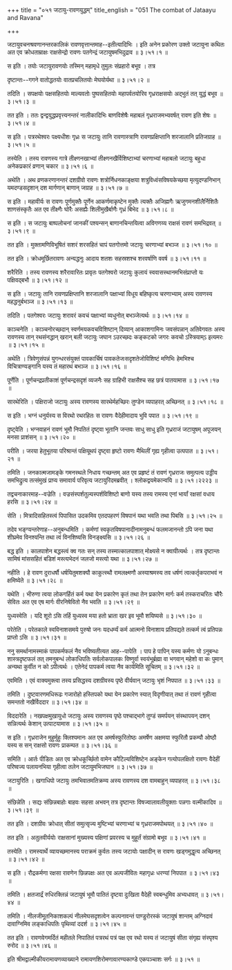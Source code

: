 +++
title = "०५१ जटायु-रावणयुद्धम्"
title_english = "051 The combat of Jataayu and Ravana"

+++


जटायुवचनश्रवणानन्तरकालिकं रावणवृत्तान्तमाह--इतीत्यादिभिः । इति अनेन
प्रकोरण उक्तो जटायुना कथितः अत एव क्रोधताम्राक्षः राक्षसेन्द्रो रावणः
पतगेन्द्रं जटायुषमभिदुद्राव  ॥  ३।५१।१  ॥   

  

स इति । तयोः जटायुरावणयोः तस्मिन् महामृधे तुमुलः संप्रहारो बभूव । तत्र  

दृष्टान्तः--गगने वातोद्धतयोः वातप्रचलितयोः मेघयोर्यथा  ॥  ३।५१।२  ॥   

  

तदिति । सपक्षयोः पक्षसहितयोः माल्यवतोः पुष्पसहितयोः महापर्वतयोरिव
गृध्रराक्षसयोः अद्भुतं तत् युद्धं बभूव  ॥  ३।५१।३  ॥   

  

तत इति । ततः द्वन्द्वयुद्धप्रवृत्त्यनन्तरं नालीकादिभिः बाणविशेषैः महाबलं
गृध्रराजमभ्यवर्षत् रावण इति शेषः  ॥  ३।५१।४  ॥   

  

स इति । पत्ररथेश्वरः पक्ष्यधीशः गृध्रः स जटायुः तानि रावणास्त्राणि
रावणप्रक्षिप्तानि शरजालानि प्रतिजग्राह  ॥  ३।५१।५  ॥   

  

तस्येति । तस्य रावणस्य गात्रे तीक्ष्णनखाभ्यां तीक्ष्णनखैर्विशिष्टाभ्यां
चरणाभ्यां महाबलो जटायुः बहुधा अनेकप्रकारं व्रणान् चकार  ॥  ३।५१।६  ॥   

  

अथेति । अथ व्रणकरणानन्तरं दशग्रीवो रावणः शत्रोर्निधनकाङ्क्षया
शत्रुविध्वंसविषयकेच्छया मृत्युदण्डनिभान् यमदण्डसदृशान् दश मार्गणान्
बाणान् जग्राह  ॥  ३।५१।७  ॥   

  

स इति । महावीर्यः स रावणः पूर्णमुक्तैः पूर्णेन आकर्णमाकृष्टेन मुक्तैः
त्यक्तैः अजिह्मगैः ऋजुगमनशीलैर्निशितैः शाणसंस्कृतैः अत एव तीक्ष्णैः
घोरैः असह्यैः शिलीमुखैर्बाणैः गृध्रं बिभेद  ॥  ३।५१।८  ॥   

  

स इति । स जटायुः बाष्पलोचनां जानकीं पश्यन्सन् बाणानचिन्तयित्वा अविगणय्य
राक्षसं रावणं समभिद्रवत्  ॥  ३।५१।९  ॥   

  

तत इति । मुक्तामणिविभूषितं सशरं शरसहितं चापं पतगोत्तमो जटायुः चरणाभ्यां
बभञ्ज  ॥  ३।५१।१०  ॥   

  

तत इति । क्रोधमूर्छितरावणः अन्यद्धनुः आदाय शतशः सहस्रशश्च शरवर्षाणि
ववर्ष  ॥  ३।५१।११  ॥   

  

शरैरिति । तस्य रावणस्य शरैरावारितः प्रावृतः पतगेश्वरो जटायुः कुलायं
स्ववासस्थानमभिसंप्राप्तो यः पक्षिवद्बभौ  ॥  ३।५१।१२  ॥   

  

स इति । जटायुः तानि रावणप्रक्षिप्तानि शरजालानि पक्षाभ्यां विधूय
बहिष्कृत्य चरणाभ्याम् अस्य रावणस्य महद्धनुर्बभञ्ज  ॥  ३।५१।१३  ॥   

  

तदिति । पतगेश्वरः जटायुः शरावरं कवचं पक्षाभ्यां व्यधुनोत् बभञ्जेत्यर्थः
 ॥  ३।५१।१४  ॥   

  

काञ्चनेति । काञ्चनोरच्छदान् स्वर्णमयकवचविशिष्टान् दिव्यान् आकाशगामिनः
जवसंपन्नान् अतिवेगवतः अस्य रावणस्य तान् रथसंनद्धान् खरान् बली जटायुः
जघान ऽउरच्छदः कङ्कटको जगरः कवचो ऽस्त्रियाम्ऽ इत्यमरः  ॥  ३।५१।१५  ॥   

  

अथेति । त्रिवेणुसंपन्नं युगन्धरसंयुक्तं पावकार्चिषं
पावकतेजःसदृशतेजोविशिष्टं मणिभिः हेमभिश्च विचित्राण्यङ्गानि यस्य तं
महारथं बभञ्ज  ॥  ३।५१।१६  ॥   

  

पूर्णेति । पूर्णचन्द्रप्रतीकाशं पूर्णचन्द्रसदृशं व्यजनैः सह ग्राहिभी
राक्षसैश्च सह छत्रं पातयामास  ॥  ३।५१।१७  ॥   

  

सारथेरिति । पक्षिराजो जटायुः अस्य रावणस्य सारथेर्महच्छिरः तुण्डेन
व्यपाहरत् अच्छिनत्  ॥  ३।५१।१८  ॥   

  

स इति । भग्नं धनुर्यस्य स विरथो रथरहितः स रावणः वैदेहीमादाय भुवि पपात  ॥ 
३।५१।१९  ॥   

  

दृष्ट्वेति । भग्नवाहनं रावणं भूमौ निपतितं दृष्ट्वा भूतानि जन्तवः साधु
साधु इति गृध्रराजं जटायुषम् अपूजयन् मनसा प्राशंसन्  ॥  ३।५१।२०  ॥   

  

परीति । जरया हेतुभूतया परिश्रान्तं पक्षियूथपं दृष्ट्वा हृष्टो रावणः
मैथिलीं गृह्य गृहीत्वा उत्पपात  ॥  ३।५१।२१  ॥   

  

तमिति । जनकात्मजामङ्के गमनस्थले निधाय गच्छन्तम् अत एव प्रहृष्टं तं रावणं
गृध्रराजः समुत्पत्य उड्डीय समभिद्रुत्य तत्संमुखं प्राप्य समावार्य
परिवृत्य जटायुरिदमब्रवीत् । श्लोकद्वयमेकान्वयि  ॥  ३।५१।२२२३  ॥   

  

तद्वचनाकारमाह--वज्रेति । वज्रसंस्पर्शतुल्यस्पर्शविशिष्टो बाणो यस्य तस्य
रामस्य एनां भार्यां रक्षसां वधाय हरसि  ॥  ३।५१।२४  ॥   

  

सेति । मित्रादिसहितस्त्वं पिपासित उदकमिव एतदपहरणं विषपानं यथा भवति तथा
पिबसि  ॥  ३।५१।२५  ॥   

  

तदेव भङ्ग्यन्तरेणाह--अनुबन्धमिति । कर्मणां स्वकृतविषपानादीनामनुबन्धं
फलमजानन्तो ऽपि जना यथा शीघ्रमेव विनश्यन्ति तथा त्वं विनशिष्यसि
विनङ्क्ष्यसि  ॥  ३।५१।२६  ॥   

  

बद्ध इति । कालपाशेन बद्धस्त्वं क्व गतः सन् तस्य तस्मात्कालपाशात्
मोक्ष्यसे न क्वापीत्यर्थः । तत्र दृष्टान्तः सामिषं मांससहितं बडिशं
मस्त्यभेदनं जलजो मस्त्यो यथा  ॥  ३।५१।२७  ॥   

  

नहीति । हे रावण दुराधर्षौ धर्षयितुमशक्यौ काकुत्स्थौ रामलक्ष्मणौ
अस्याश्रमस्य तव धर्षणं त्वत्कर्तृकपराभवं न क्षमिष्येते  ॥  ३।५१।२८  ॥   

  

यथेति । भीरुणा त्वया लोकगर्हितं कर्म यथा येन प्रकारेण कृतं तथा तेन
प्रकारेण मार्गः कर्म तस्कराचरितः चौरैः सेवितः अत एव एष मार्गः
वीरनिषेवितो नैव भवति  ॥  ३।५१।२९  ॥   

  

युध्यस्वेति । यदि शूरो ऽसि तर्हि युध्यस्व मया हतो भ्राता खर इव भूमौ
शयिष्यसे  ॥  ३।५१।३०  ॥   

  

परेतेति । परेतकाले स्वविनाशसमये पुरुषो जनः यदधर्म्यं कर्म आत्मनो विनाशाय
प्रतिपद्यते तत्कर्म त्वं प्रतिपन्नः प्राप्तो ऽसि  ॥  ३।५१।३१  ॥   

  

ननु समर्थानामस्माकं पापकर्मफलं नैव भविष्यतीत्यत आह--पापेति । पाप हे
पापिन् यस्य कर्मणः यो ऽनुबन्धः शास्त्रदृष्टफलं तत् तमनुबन्धं लोकाधिपतिः
सर्वलोकपालकः विष्णुर्वा स्वयंभूर्ब्रह्मा वा भगवान् महेशो वा कः पुमान्
अन्यथा कुर्वीत न को ऽपीत्यर्थः । एतेनेदं पापकर्म त्वया नैव कार्यमिति
सूचितम्  ॥  ३।५१।३२  ॥   

  

एवमिति । एवं वाक्यमुक्त्वा तस्य प्रसिद्धस्य दशग्रीवस्य पृष्ठे वीर्यवान्
जटायुः भृशं निपपात  ॥  ३।५१।३३  ॥   

  

तमिति । दुष्टवारणमधिरूढः गजारोहो हस्तिपको यथा येन प्रकारेण स्यात्
विदृणीयात् तथा तं रावणं गृहीत्वा समन्ततो नखैर्विददार  ॥  ३।५१।३४  ॥   

  

विददारेति । नखपक्षमुखायुधो जटायुः अस्य रावणस्य पृष्ठे पश्चाद्भागे तुण्डं
समर्पयन् संस्थापयन् दशन् सन्नित्यर्थः केशान् उत्पाटयामास  ॥  ३।५१।३५  ॥   

  

स इति । गृध्रराजेन मुहुर्मुहुः क्लिश्यमानः अत एव अमर्षस्फुरितोष्ठः
अमर्षेण अक्षमया स्फुरितौ प्रकम्पौ ओष्ठौ यस्य स सन् राक्षसो रावणः
प्राकम्पत  ॥  ३।५१।३६  ॥   

  

समिति । आर्तः पीडितः अत एव क्रोधकूर्च्छितो वामेन कौटिल्यविशिष्टेन अङ्केन
गत्योपलक्षितो रावणः वैदेहीं परिष्वज्य पलायनभिया गृहीत्वा तलेन
जटायुमभिजघान  ॥  ३।५१।३७  ॥   

  

जटायुरिति । खगाधिपो जटायुः तमभिवातमतिक्रम्य अस्य रावणस्य दश वामबाहुन्
व्यपाहरत्  ॥  ३।५१।३८  ॥   

  

संछिन्नेति । सद्यः संछिन्नबाहोः बाहवः सहसा अभवन् तत्र दृष्टान्तः
विषज्वालावलीयुक्ताः पन्नगाः वल्मीकादिव  ॥  ३।५१।३९  ॥   

  

तत इति । दशग्रीवः क्रोधात् सीतां समुत्सृज्य मुष्टिभ्यां चरणाभ्यां च
गृध्रराजमपोथयत्  ॥  ३।५१।४०  ॥   

  

तत इति । अतुलवीर्ययोः राक्षसानां मुख्यस्य पक्षिणां प्रवरस्य च मुहूर्तं
संग्रामो बभूव  ॥  ३।५१।४१  ॥   

  

तस्येति । रामस्यार्थे व्यायच्छमानस्य पराक्रमं कुर्वतः तस्य जटायोः
पक्षादीन् स रावणः खड्गमुद्धृत्य अच्छिनत्  ॥  ३।५१।४२  ॥   

  

स इति । रौद्रकर्मणा रक्षसा रावणेन छिन्नपक्षः अत एव अल्पजीवितः महागृध्रः
धरण्यां निपपात  ॥  ३।५१।४३  ॥   

  

तमिति । क्षतजार्द्रं रुधिरक्लिन्नं जटायुषं भूमौ पातितं दृष्टवा दुःखिता
वैदेही स्वबन्धुमिव अभ्यधावत्  ॥  ३।५१।४४  ॥   

  

तमिति । नीलजीमूतनिकाशकल्पं नीलमेघसदृशत्वेन कल्पनावन्तं पाण्डुरोरस्कं
जटायुषं शान्तम् अग्निदावं दावाग्निमिव लङ्काधिपतिः पृथिव्यां ददर्श  ॥ 
३।५१।४५  ॥   

  

तत इति । रावणवेगमर्दितं महीतले निपातितं पत्ररथं पत्रं पक्ष एव रथो यस्य
तं जटायुषं सीता संगृह्य संस्पृश्य रुरोद  ॥  ३।५१।४६  ॥   

  

इति श्रीमद्वाल्मीकीयरामायणव्याख्याने रामायणशिरोमणावारण्यकाण्डे एकपञ्चाशः
सर्गः  ॥  ३।५१  ॥   

  


